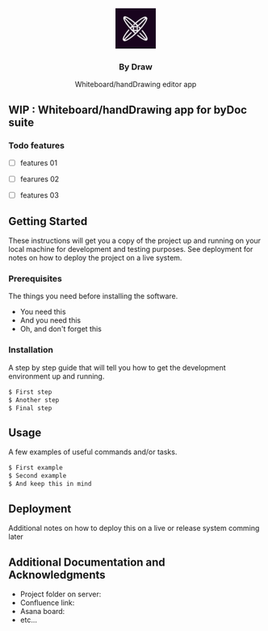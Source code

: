 <div align="center">
  <a href="https://github.com/DocAmz/byDoc">
    <img src="https://github.com/DocAmz/By-Doc-Suite/blob/main/src/assets/logo/picto.png" alt="Logo" width="80" height="80">
  </a>

  <h3 align="center">By Draw</h3>

  <p align="center">
   Whiteboard/handDrawing editor app
  </p>
</div>

## WIP : Whiteboard/handDrawing app for byDoc suite

### Todo features

- [ ] features 01
- [ ] fearures 02
- [ ] features 03


## Getting Started

These instructions will get you a copy of the project up and running on your local machine for development and testing purposes. See deployment for notes on how to deploy the project on a live system.

### Prerequisites

The things you need before installing the software.

* You need this
* And you need this
* Oh, and don't forget this

### Installation

A step by step guide that will tell you how to get the development environment up and running.

```
$ First step
$ Another step
$ Final step
```

## Usage

A few examples of useful commands and/or tasks.

```
$ First example
$ Second example
$ And keep this in mind
```

## Deployment

Additional notes on how to deploy this on a live or release system comming later


## Additional Documentation and Acknowledgments

* Project folder on server:
* Confluence link:
* Asana board:
* etc...
